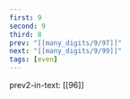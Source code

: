 ```yaml
---
first: 9
second: 9
third: 8
prev: "[[many_digits/9/97]]"
next: "[[many_digits/9/99]]"
tags: [even]
---
```

prev2-in-text: [[96]]
